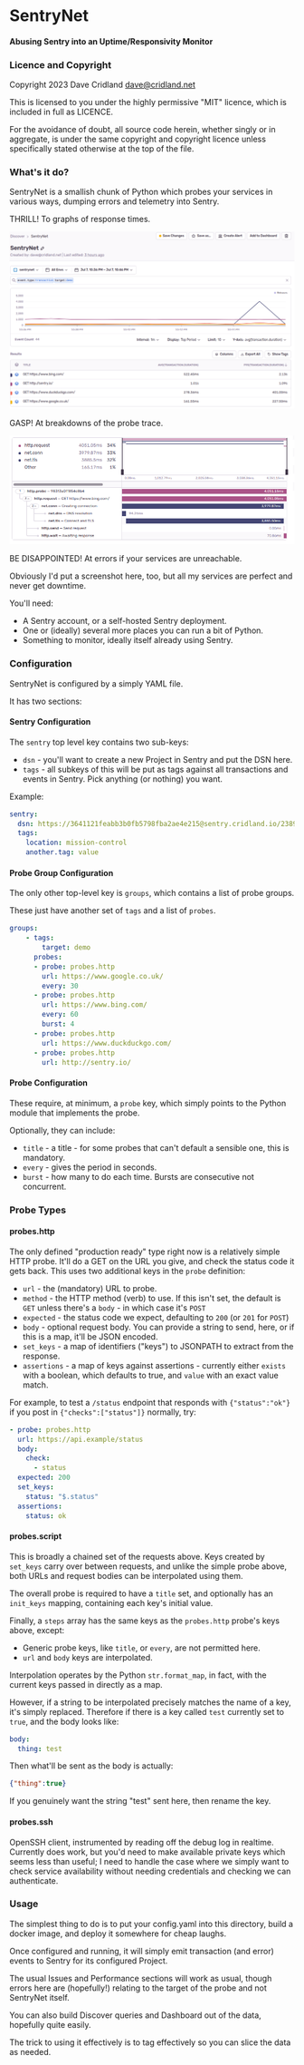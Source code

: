 # SentryNet
#### Abusing Sentry into an Uptime/Responsivity Monitor

### Licence and Copyright

Copyright 2023 Dave Cridland <dave@cridland.net>

This is licensed to you under the highly permissive "MIT" licence,
which is included in full as LICENCE.

For the avoidance of doubt, all source code herein, whether singly
or in aggregate, is under the same copyright and copyright licence
unless specifically stated otherwise at the top of the file.

### What's it do?

SentryNet is a smallish chunk of Python which probes your services in various ways, dumping errors and telemetry into Sentry.

THRILL! To graphs of response times.

![Screenshot of Discover graph](docs/images/discover.png)

GASP! At breakdowns of the probe trace.

![Screenshot of Trace](docs/images/trace.png)

BE DISAPPOINTED! At errors if your services are unreachable.

Obviously I'd put a screenshot here, too, but all my services are perfect and never get downtime.

You'll need:
* A Sentry account, or a self-hosted Sentry deployment.
* One or (ideally) several more places you can run a bit of Python.
* Something to monitor, ideally itself already using Sentry.

### Configuration

SentryNet is configured by a simply YAML file.

It has two sections:

#### Sentry Configuration

The `sentry` top level key contains two sub-keys:
* `dsn` - you'll want to create a new Project in Sentry and put the DSN here.
* `tags` - all subkeys of this will be put as tags against all transactions and events in Sentry. Pick anything (or nothing) you want.

Example:
```yaml
sentry:
  dsn: https://3641121feabb3b0fb5798fba2ae4e215@sentry.cridland.io/238947
  tags:
    location: mission-control
    another.tag: value
```

#### Probe Group Configuration

The only other top-level key is `groups`, which contains a list of probe groups.

These just have another set of `tags` and a list of `probes`.

```yaml
groups:
    - tags:
        target: demo
      probes:
      - probe: probes.http
        url: https://www.google.co.uk/
        every: 30
      - probe: probes.http
        url: https://www.bing.com/
        every: 60
        burst: 4
      - probe: probes.http
        url: https://www.duckduckgo.com/
      - probe: probes.http
        url: http://sentry.io/
```

#### Probe Configuration

These require, at minimum, a `probe` key, which simply points to the Python module that implements the probe.

Optionally, they can include:
* `title` - a title - for some probes that can't default a sensible one, this is mandatory.
* `every` - gives the period in seconds.
* `burst` - how many to do each time. Bursts are consecutive not concurrent.

### Probe Types

#### probes.http

The only defined "production ready" type right now is a relatively simple HTTP probe. It'll do a GET on the URL you give, and check the status code it gets back. This uses two additional keys in the `probe` definition:

* `url` - the (mandatory) URL to probe.
* `method` - the HTTP method (verb) to use. If this isn't set, the default is `GET` unless there's a `body` - in which case it's `POST`
* `expected` - the status code we expect, defaulting to `200` (or `201` for `POST`)
* `body` - optional request body. You can provide a string to send, here, or if this is a map, it'll be JSON encoded.
* `set_keys` - a map of identifiers ("keys") to JSONPATH to extract from the response.
* `assertions` - a map of keys against assertions - currently either `exists` with a boolean, which defaults to true, and `value` with an exact value match.

For example, to test a `/status` endpoint that responds with `{"status":"ok"}` if you post in `{"checks":["status"]}` normally, try:
```yaml
- probe: probes.http
  url: https://api.example/status
  body:
    check:
      - status
  expected: 200
  set_keys:
    status: "$.status"
  assertions:
    status: ok
```

#### probes.script

This is broadly a chained set of the requests above. Keys created by `set_keys` carry
over between requests, and unlike the simple  probe above,
both URLs and request bodies can be interpolated using them.

The overall probe is required to have a `title` set, and optionally has
an `init_keys` mapping, containing each key's initial value.

Finally, a `steps` array has the same keys as the `probes.http` probe's keys above, except:

* Generic probe keys, like `title`, or `every`, are not permitted here.
* `url` and `body` keys are interpolated.

Interpolation operates by the Python `str.format_map`, in fact, with the current keys passed in directly as a map.

However, if a string to be interpolated precisely matches the name of a key, it's simply replaced. Therefore if there is a key called `test` currently set to `true`, and the body looks like:

```yaml
body:
  thing: test
```

Then what'll be sent as the body is actually:

```json
{"thing":true}
```

If you genuinely want the string "test" sent here, then rename the key. 

#### probes.ssh

OpenSSH client, instrumented by reading off the debug log in realtime. Currently does work, but you'd need to make available private keys which seems less than useful; I need to handle the case where we simply want to check service availability without needing credentials and checking we can authenticate. 

### Usage

The simplest thing to do is to put your config.yaml into this directory, build a docker image, and deploy it somewhere for cheap laughs.

Once configured and running, it will simply emit transaction (and error) events to Sentry for its configured Project.

The usual Issues and Performance sections will work as usual, though errors here are (hopefully!) relating to the target of the probe and not SentryNet itself.

You can also build Discover queries and Dashboard out of the data, hopefully quite easily.

The trick to using it effectively is to tag effectively so you can slice the data as needed.
